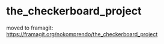 # the_checkerboard_project

moved to framagit: <https://framagit.org/nokomprendo/the_checkerboard_project>

